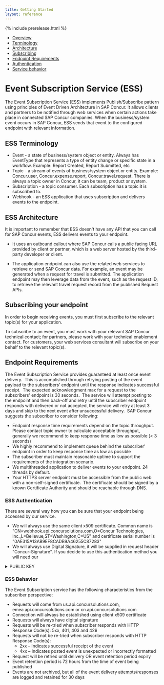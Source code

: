```yaml
---
title: Getting Started
layout: reference
---
```


{% include prerelease.html %}

* [Overview](#ess)
* [Terminology](#ess-terminology)
* [Architecture](#ess-architecture)
* [Subscribing](#subscribing)
* [Endpoint Requirements](#endpoint-requirements)
* [Authentication](#ess-authentication)
* [Service behavior](#ess-behavior")

# <a name="ess"></a>Event Subscription Service (ESS)

The Event Subscription Service (ESS) implements Publish/Subscribe pattern using principles of Event Driven Architecture in SAP Concur. It allows clients and partners to be notified through web services when certain actions take place in connected SAP Concur companies. When the business/system event occurs in SAP Concur, ESS sends that event to the configured endpoint with relevant information.

## <a name="ess-terminology"></a>ESS Terminology
* Event - a state of business/system object or entity. Always has EventType that represents a type of entity change or specific state in a workflow. Example: Report Created, Report Submitted, etc
* Topic - a stream of events of business/system object or entity. Example: Concur.user, Concur.expense.report, Concur.travel.request. There is always a topic owner in Concur, it can be team, product or system.
* Subscription - a topic consumer. Each subscription has a topic it is subscribed to.  
* Webhook - an ESS application that uses subscription and delivers events to the endpoint.

## <a name="ess-architecture"></a>ESS Architecture

It is important to remember that ESS doesn't have any API that you can call for SAP Concur events, ESS delivers events to your endpoint.

* It uses an outbound callout where SAP Concur calls a public facing URL provided by client or partner, which is a web server hosted by the third-party developer or client.

* The application endpoint can also use the related web services to retrieve or send SAP Concur data. For example, an event may be generated when a request for travel is submitted. The application endpoint may then leverage data from the event, such as the request ID, to retrieve the relevant travel request record from the published Request APIs.


## <a name="subscribing"></a>Subscribing your endpoint

In order to begin receiving events, you must first subscribe to the relevant topic(s) for your application.

To subscribe to an event, you must work with your relevant SAP Concur technical contact; for partners, please work with your technical enablement contact. For customers, your web services consultant will subscribe on your behalf to the relevant topic(s).

## <a name="endpoint-requirements"></a>Endpoint Requirements

The Event Subscription Service provides guaranteed at least once event delivery.  This is accomplished through retrying posting of the event payload to the subscribers' endpoint until the response indicates successful receipt.  The expected acknowledgment max for a request to the subscribers' endpoint is 30 seconds.  The service will attempt posting to the endpoint and then back-off and retry until the subscriber endpoint responds with delivered or not accepted, the service will retry at least 3 days and skip to the next event after unsuccessful delivery.  SAP Concur suggests the subscriber to consider following:
* Endpoint response time requirements depend on the topic throughput. Please contact topic owner to calculate acceptable throughput, generally we recommend to keep response time as low   as possible (< 3 seconds)
* We highly recommend to implement queue behind the subscriber' endpoint in order to keep response time as low as possible   
* The subscriber must maintain reasonable uptime to support the requirements of the integration scenario.
* We multithreaded application to deliver events to your endpoint. 24 threads by default.
* Your HTTPS server endpoint must be accessible from the public web with a non-self-signed certificate.  The certificate should be signed by a known Certificate Authority and should be reachable through DNS.

### <a name="ess-authentication"></a> ESS Authentication

There are several way how you can be sure that your endpoint being accessed by our service.
* We will always use the same client x509 certificate. Common name is "CN=webhook.api.concursolutions.com,O=Concur Technologies\, Inc.,L=Bellevue,ST=Washington,C=US" and certificate serial number is "0AE315A13AB9EF8CADB9A46255C87283"
* We will always use Digital Signature, it will be supplied in request header "Concur-Signature". If you decide to use this authentication method you will need  our
<details><summary>PUBLIC KEY</summary>
<p>
```
-----BEGIN PUBLIC KEY-----
MIIBIjANBgkqhkiG9w0BAQEFAAOCAQ8AMIIBCgKCAQEAxS1LsXrEWEEMPooLHa4r
osCAnmkO3HaBAk0YcsDMR6hQeuQNLqRWP65TpbfTbKWmZ22Hzep3Ekhs1qvSZgI+
iq/bnVeDhkcD+LqVQGP+7fyE0E0bO96FOzMmtbRet4wAiiE9+uw5GmZfg+fRG3yI
y2N5u5p7VHJ1RwNugrIUQjhrLvZc+lhqR/aKTxQCQ5CGAgLZIcr3FIWCWrSBMK3d
Wy3KI+qe3ZX0STrCCNxl2UFnuuAa2RZZ2j4QtWHlNkyK+UEup+cGkvpc1XrT7anL
HlbTP6jE7MqB5sJ9r2EEzrJzJZjD13UqlzvI61tTC8SKpuk5AEaSsUV7RKlKUCjB
8wIDAQAB
-----END PUBLIC KEY-----
```
</p>
</details>



### <a name="ess-behavior"></a>ESS Behavior

The Event Subscription service has the following characteristics from the subscriber perspective:

* Requests will come from us.api.concursolutions.com, emea.api.concursolutions.com or cn.api.concursolutions.com
* Connection will always be established using client x509 certificate
* Requests will always have digital signature
* Requests will be re-tried when subscriber responds with HTTP Response Code(s): 5xx, 401, 403 and 429
* Requests will not be re-tried when subscriber responds with HTTP Response Code(s):
  * 2xx – Indicates successful receipt of the event
  * 4xx – Indicates posted event is unexpected or incorrectly formatted
* Request will be retried until delivery OR event retention period expiry
* Event retention period is 72 hours from the time of event being published
* Events are not archived, but all of the event delivery attempts/responses are logged and retained for 30 days
